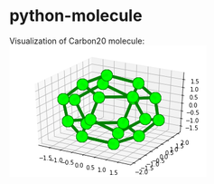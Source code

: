 # python-molecule
Visualization of Carbon20 molecule:
![alt text](https://github.com/juliya754/python-molecule/blob/main/C20.png)
